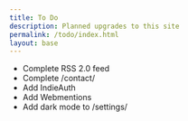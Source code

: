 ```yaml
---
title: To Do
description: Planned upgrades to this site
permalink: /todo/index.html
layout: base
---
```

- Complete RSS 2.0 feed
- Complete /contact/
- Add IndieAuth
- Add Webmentions
- Add dark mode to /settings/
